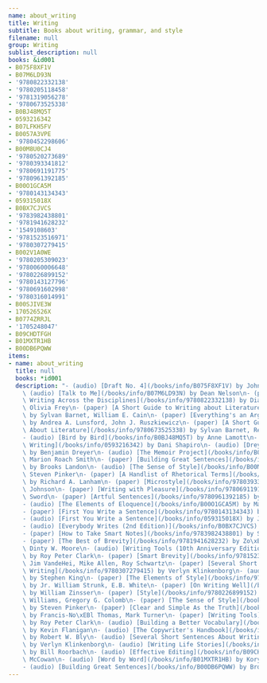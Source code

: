 ```yaml
---
name: about_writing
title: Writing
subtitle: Books about writing, grammar, and style
filename: null
group: Writing
sublist_description: null
books: &id001
- B075F8XF1V
- B07M6LD93N
- '9780822332138'
- '9780205118458'
- '9781319056278'
- '9780673525338'
- B0BJ48MQ5T
- 0593216342
- B07LFKH5FV
- B0057A3VPE
- '9780452298606'
- B00M8U0CJ4
- '9780520273689'
- '9780393341812'
- '9780691191775'
- '9780961392185'
- B00O1GCA5M
- '9780143134343'
- 059315018X
- B0BX7CJVCS
- '9783982438801'
- '9781941628232'
- '1549108603'
- '9781523516971'
- '9780307279415'
- B002V1A0WE
- '9780205309023'
- '9780060006648'
- '9780226899152'
- '9780143127796'
- '9780691602998'
- '9780316014991'
- B00SJIVE3W
- 170526526X
- B0774ZRRJL
- '1705248047'
- B09CHDTFGH
- B01MXTR1HB
- B00DB6PQWW
items:
- name: about_writing
  title: null
  books: *id001
  description: "- (audio) [Draft No. 4](/books/info/B075F8XF1V) by John McPhee\n-\
    \ (audio) [Talk to Me](/books/info/B07M6LD93N) by Dean Nelson\n- (paper) [Autobiographical\
    \ Writing Across the Disciplines](/books/info/9780822332138) by Diane P. Freedman,\
    \ Olivia Frey\n- (paper) [A Short Guide to Writing about Literature](/books/info/9780205118458)\
    \ by Sylvan Barnet, William E. Cain\n- (paper) [Everything's an Argument](/books/info/9781319056278)\
    \ by Andrea A. Lunsford, John J. Ruszkiewicz\n- (paper) [A Short Guide to Writing\
    \ About Literature](/books/info/9780673525338) by Sylvan Barnet, Reid Gilbert\n\
    - (audio) [Bird by Bird](/books/info/B0BJ48MQ5T) by Anne Lamott\n- (audio) [Still\
    \ Writing](/books/info/0593216342) by Dani Shapiro\n- (audio) [Dreyer's English](/books/info/B07LFKH5FV)\
    \ by Benjamin Dreyer\n- (audio) [The Memoir Project](/books/info/B0057A3VPE) by\
    \ Marion Roach Smith\n- (paper) [Building Great Sentences](/books/info/9780452298606)\
    \ by Brooks Landon\n- (audio) [The Sense of Style](/books/info/B00M8U0CJ4) by\
    \ Steven Pinker\n- (paper) [A Handlist of Rhetorical Terms](/books/info/9780520273689)\
    \ by Richard A. Lanham\n- (paper) [Microstyle](/books/info/9780393341812) by Christopher\
    \ Johnson\n- (paper) [Writing with Pleasure](/books/info/9780691191775) by Helen\
    \ Sword\n- (paper) [Artful Sentences](/books/info/9780961392185) by Virginia Tufte\n\
    - (audio) [The Elements of Eloquence](/books/info/B00O1GCA5M) by Mark Forsyth\n\
    - (paper) [First You Write a Sentence](/books/info/9780143134343) by Joe Moran\n\
    - (audio) [First You Write a Sentence](/books/info/059315018X) by Joe Moran\n\
    - (audio) [Everybody Writes (2nd Edition)](/books/info/B0BX7CJVCS) by Ann Handley\n\
    - (paper) [How to Take Smart Notes](/books/info/9783982438801) by S\xF6nke Ahrens\n\
    - (paper) [The Best of Brevity](/books/info/9781941628232) by Zo\xEB Bossiere,\
    \ Dinty W. Moore\n- (audio) [Writing Tools (10th Anniversary Edition)](/books/info/1549108603)\
    \ by Roy Peter Clark\n- (paper) [Smart Brevity](/books/info/9781523516971) by\
    \ Jim VandeHei, Mike Allen, Roy Schwartz\n- (paper) [Several Short Sentences About\
    \ Writing](/books/info/9780307279415) by Verlyn Klinkenborg\n- (audio) [On Writing](/books/info/B002V1A0WE)\
    \ by Stephen King\n- (paper) [The Elements of Style](/books/info/9780205309023)\
    \ by Jr. William Strunk, E.B. White\n- (paper) [On Writing Well](/books/info/9780060006648)\
    \ by William Zinsser\n- (paper) [Style](/books/info/9780226899152) by Joseph M.\
    \ Williams, Gregory G. Colomb\n- (paper) [The Sense of Style](/books/info/9780143127796)\
    \ by Steven Pinker\n- (paper) [Clear and Simple As the Truth](/books/info/9780691602998)\
    \ by Francis-No\xEBl Thomas, Mark Turner\n- (paper) [Writing Tools](/books/info/9780316014991)\
    \ by Roy Peter Clark\n- (audio) [Building a Better Vocabulary](/books/info/B00SJIVE3W)\
    \ by Kevin Flanigan\n- (audio) [The Copywriter's Handbook](/books/info/170526526X)\
    \ by Robert W. Bly\n- (audio) [Several Short Sentences About Writing](/books/info/B0774ZRRJL)\
    \ by Verlyn Klinkenborg\n- (audio) [Writing Life Stories](/books/info/1705248047)\
    \ by Bill Roorbach\n- (audio) [Effective Editing](/books/info/B09CHDTFGH) by Molly\
    \ McCowan\n- (audio) [Word by Word](/books/info/B01MXTR1HB) by Kory Stamper\n\
    - (audio) [Building Great Sentences](/books/info/B00DB6PQWW) by Brooks Landon"
---
```


